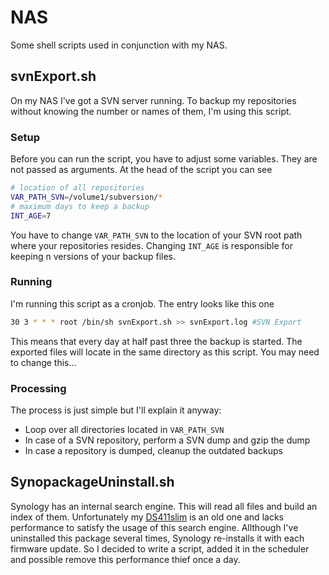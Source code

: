 # NAS

Some shell scripts used in conjunction with my NAS.

## svnExport.sh

On my NAS I've got a SVN server running. To backup my repositories without knowing the number
or names of them, I'm using this script.

### Setup

Before you can run the script, you have to adjust some variables. They are not passed as
arguments. At the head of the script you can see

```bash
# location of all repositories
VAR_PATH_SVN=/volume1/subversion/*
# maximum days to keep a backup
INT_AGE=7
```

You have to change `VAR_PATH_SVN` to the location of your SVN root path where your repositories
resides. Changing `INT_AGE` is responsible for keeping n versions of your backup files.

### Running

I'm running this script as a cronjob. The entry looks like this one

```bash
30 3 * * * root /bin/sh svnExport.sh >> svnExport.log #SVN Export
```

This means that every day at half past three the backup is started. The exported files will
locate in the same directory as this script. You may need to change this...

### Processing

The process is just simple but I'll explain it anyway:

* Loop over all directories located in `VAR_PATH_SVN`
* In case of a SVN repository, perform a SVN dump and gzip the dump
* In case a repository is dumped, cleanup the outdated backups

## SynopackageUninstall.sh

Synology has an internal search engine. This will read all files and build an index of them.
Unfortunately my [DS411slim][DS411slim] is an old one and lacks performance to satisfy the usage
of this search engine. Allthough I've uninstalled this package several times, Synology
re-installs it with each firmware update. So I decided to write a script, added it in the
scheduler and possible remove this performance thief once a day.

[DS411slim]: https://www.synology.com/en-global/company/news/article/Synology_Unveils_DiskStation_DS411slim
